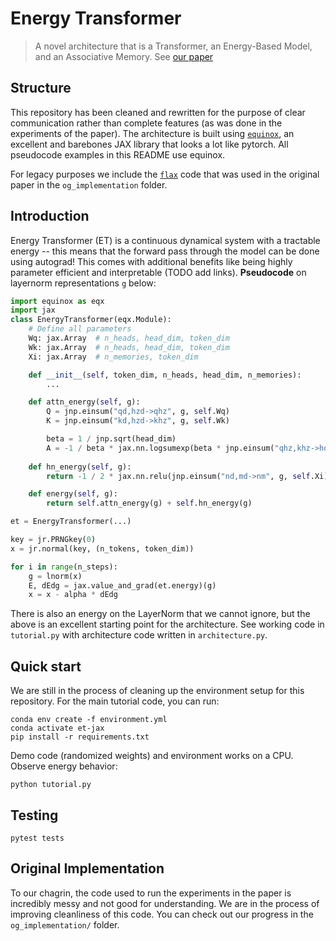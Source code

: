 # Energy Transformer

> A novel architecture that is a Transformer, an Energy-Based Model, and an Associative Memory. See [our paper](https://arxiv.org/abs/2302.07253)

## Structure

This repository has been cleaned and rewritten for the purpose of clear communication rather than complete features (as was done in the experiments of the paper). The architecture is built using [`equinox`](https://github.com/patrick-kidger/equinox), an excellent and barebones JAX library that looks a lot like pytorch. All pseudocode examples in this README use equinox.

For legacy purposes we include the [`flax`](https://github.com/google/flax) code that was used in the original paper in the `og_implementation` folder. 

## Introduction

Energy Transformer (ET) is a continuous dynamical system with a tractable energy -- this means that the forward pass through the model can be done using autograd! This comes with additional benefits like being highly parameter efficient and interpretable (TODO add links). **Pseudocode** on layernorm representations `g` below:

``` python
import equinox as eqx
import jax
class EnergyTransformer(eqx.Module):
    # Define all parameters
    Wq: jax.Array  # n_heads, head_dim, token_dim
    Wk: jax.Array  # n_heads, head_dim, token_dim
    Xi: jax.Array  # n_memories, token_dim

    def __init__(self, token_dim, n_heads, head_dim, n_memories):
        ...

    def attn_energy(self, g):
        Q = jnp.einsum("qd,hzd->qhz", g, self.Wq)
        K = jnp.einsum("kd,hzd->khz", g, self.Wk)

        beta = 1 / jnp.sqrt(head_dim)
        A = -1 / beta * jax.nn.logsumexp(beta * jnp.einsum("qhz,khz->hqk", Q, K), -1).sum()
    
    def hn_energy(self, g):
        return -1 / 2 * jax.nn.relu(jnp.einsum("nd,md->nm", g, self.Xi)).sum()

    def energy(self, g):
        return self.attn_energy(g) + self.hn_energy(g)

et = EnergyTransformer(...)

key = jr.PRNGkey(0)
x = jr.normal(key, (n_tokens, token_dim))

for i in range(n_steps):
    g = lnorm(x)
    E, dEdg = jax.value_and_grad(et.energy)(g)
    x = x - alpha * dEdg
```

There is also an energy on the LayerNorm that we cannot ignore, but the above is an excellent starting point for the architecture. See working code in `tutorial.py` with architecture code written in `architecture.py`.

## Quick start
We are still in the process of cleaning up the environment setup for this repository. For the main tutorial code, you can run:

```
conda env create -f environment.yml
conda activate et-jax
pip install -r requirements.txt
```

Demo code (randomized weights) and environment works on a CPU. Observe energy behavior:

```
python tutorial.py
```

## Testing

```
pytest tests
```

## Original Implementation
To our chagrin, the code used to run the experiments in the paper is incredibly messy and not good for understanding. We are in the process of improving cleanliness of this code. You can check out our progress in the `og_implementation/` folder.